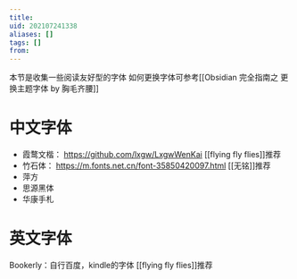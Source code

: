 ```yaml
---
title: 
uid: 202107241338
aliases: []
tags: []
from: 
---
```

本节是收集一些阅读友好型的字体
如何更换字体可参考[[Obsidian 完全指南之 更换主题字体 by 胸毛齐腰]]

# 中文字体
- 霞鹜文楷： https://github.com/lxgw/LxgwWenKai  [[flying fly flies]]推荐
- 竹石体： https://m.fonts.net.cn/font-35850420097.html [[无铭]]推荐
- 萍方
- 思源黑体
- 华康手札

# 英文字体
Bookerly：自行百度，kindle的字体 [[flying fly flies]]推荐

